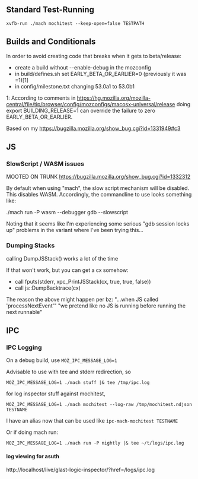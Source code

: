 ## Standard Test-Running ##

```
xvfb-run ./mach mochitest --keep-open=false TESTPATH
```

## Builds and Conditionals ##

In order to avoid creating code that breaks when it gets to beta/release:
- create a build without --enable-debug in the mozconfig
- in build/defines.sh set EARLY_BETA_OR_EARLIER=0 (previously it was =1)[1]
- in config/milestone.txt changing 53.0a1 to 53.0b1

1: According to comments in
https://hg.mozilla.org/mozilla-central/file/tip/browser/config/mozconfigs/macosx-universal/release
doing export BUILDING_RELEASE=1 can override the failure to zero
EARLY_BETA_OR_EARLIER.

Based on my https://bugzilla.mozilla.org/show_bug.cgi?id=1331949#c3

## JS ##

### SlowScript / WASM issues ###

MOOTED ON TRUNK https://bugzilla.mozilla.org/show_bug.cgi?id=1332312

By default when using "mach", the slow script mechanism will be disabled.  This
disables WASM.  Accordingly, the commandline to use looks something like:

./mach run -P wasm --debugger gdb --slowscript

Noting that it seems like I'm experiencing some serious "gdb session locks up"
problems in the variant where I've been trying this...

### Dumping Stacks ###

calling DumpJSStack() works a lot of the time

If that won't work, but you can get a cx somehow:
* call fputs(stderr, xpc_PrintJSStack(cx, true, true, false))
* call js::DumpBacktrace(cx)

The reason the above might happen per bz:
"...when JS called 'processNextEvent'"
"we pretend like no JS is running before running the next runnable"

## IPC ##

### IPC Logging ###

On a debug build, use `MOZ_IPC_MESSAGE_LOG=1`

Advisable to use with tee and stderr redirection, so

```
MOZ_IPC_MESSAGE_LOG=1 ./mach stuff |& tee /tmp/ipc.log
```

for log inspector stuff against mochitest,
```
MOZ_IPC_MESSAGE_LOG=1 ./mach mochitest --log-raw /tmp/mochitest.ndjson TESTNAME
```

I have an alias now that can be used like `ipc-mach-mochitest TESTNAME`

Or if doing mach run:
```
MOZ_IPC_MESSAGE_LOG=1 ./mach run -P nightly |& tee ~/t/logs/ipc.log
```

#### log viewing for asuth


http://localhost/live/glast-logic-inspector/?href=/logs/ipc.log
